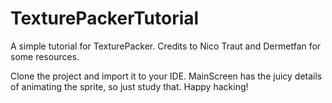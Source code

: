 TexturePackerTutorial
=====================

A simple tutorial for TexturePacker. Credits to Nico Traut and Dermetfan for some resources. 

Clone the project and import it to your IDE. MainScreen has the juicy details of animating the sprite, so just study that. Happy hacking!

